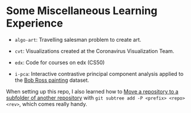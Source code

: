 # Some Miscellaneous Learning Experience

* ```algo-art```: Travelling salesman problem to create art.

* ```cvt```: Visualizations created at the Coronavirus Visualization Team. 

* ```edx```: Code for courses on edx (CS50)

* ```i-pca```: Interactive contrastive principal component analysis applied to the [Bob Ross painting](https://github.com/fivethirtyeight/data/tree/master/bob-ross) dataset.


When setting up this repo, I also learned how to [Move a repository to a subfolder of another repository](https://stackoverflow.com/questions/47559855/git-move-repository-to-a-subfolder-of-another-repository) with ```git subtree add -P <prefix> <repo> <rev>```, which comes really handy.


